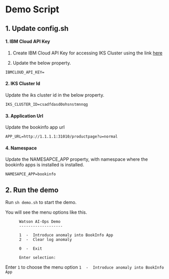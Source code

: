 # Demo Script

## 1. Update config.sh

#### 1. IBM Cloud API Key

1. Create IBM Cloud API Key for accessing IKS Cluster using the link [here](https://github.com/ibm-gsi-ecosystem/watson-ai-ops-guide/tree/master/602-accessing-iks-cluster-using-api-key) 

2. Update the below property.

```
IBMCLOUD_API_KEY=
```

#### 2. IKS Cluster Id

Update the iks cluster id in the below property.

```
IKS_CLUSTER_ID=csadfdasd0ohsnstmnnqg
```

#### 3. Application Url

Update the bookinfo app url

```
APP_URL=http://1.1.1.1:31010/productpage?u=normal
```

#### 4. Namespace

Update the NAMESAPCE_APP property, with namespace where the bookinfo apps is installed is installed.

```
NAMESAPCE_APP=bookinfo
```

## 2. Run the demo

Run `sh demo.sh` to start the demo.

You will see the menu options like this.


```
      Watson AI-Ops Demo
      -------------------

      1  -  Introduce anomaly into BookInfo App
      2  -  Clear log anomaly

      0  -  Exit

      Enter selection:

```


Enter `1` to choose the menu option `1  -  Introduce anomaly into BookInfo App`

